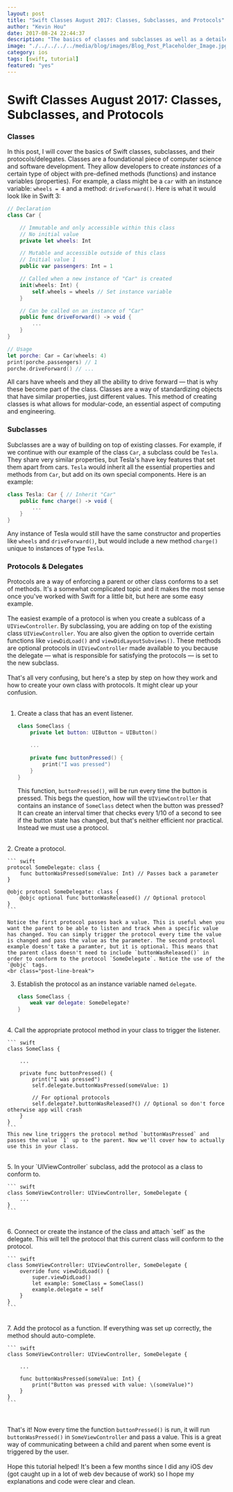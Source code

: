 ```yaml
---
layout: post
title: "Swift Classes August 2017: Classes, Subclasses, and Protocols"
author: "Kevin Hou"
date: 2017-08-24 22:44:37
description: "The basics of classes and subclasses as well as a detailed tutorial on setting up your own custom protocols and delegates."
image: "./../../../../media/blog/images/Blog_Post_Placeholder_Image.jpg"
category: ios
tags: [swift, tutorial]
featured: "yes"
---
```

# Swift Classes August 2017: Classes, Subclasses, and Protocols

### Classes
In this post, I will cover the basics of Swift classes, subclasses, and their protocols/delegates. Classes are a foundational piece of computer science and software development. They allow developers to create _instances_ of a certain type of object with pre-defined methods (functions) and instance variables (properties). For example, a class might be a `car` with an instance variable: `wheels = 4` and a method: `driveForward()`. Here is what it would look like in Swift 3:

``` swift
// Declaration
class Car {

    // Immutable and only accessible within this class
    // No initial value
    private let wheels: Int

    // Mutable and accessible outside of this class
    // Initial value 1
    public var passengers: Int = 1

    // Called when a new instance of "Car" is created
    init(wheels: Int) {
        self.wheels = wheels // Set instance variable
    }

    // Can be called on an instance of "Car"
    public func driveForward() -> void {
        ...
    }
}

// Usage
let porche: Car = Car(wheels: 4)
print(porche.passengers) // 1
porche.driveForward() // ...
```

All cars have wheels and they all the ability to drive forward — that is why these become part of the class. Classes are a way of standardizing objects that have similar properties, just different values. This method of creating classes is what allows for modular-code, an essential aspect of computing and engineering.


### Subclasses
Subclasses are a way of building on top of existing classes. For example, if we continue with our example of the class `Car`, a subclass could be `Tesla`. They share very similar properties, but Tesla's have key features that set them apart from cars. `Tesla` would inherit all the essential properties and methods from `Car`, but add on its own special components. Here is an example:

``` swift
class Tesla: Car { // Inherit "Car"
    public func charge() -> void {
        ...
    }
}
```

Any instance of Tesla would still have the same constructor and properties like `wheels` and `driveForward()`, but would include a new method `charge()` unique to instances of type `Tesla`.


### Protocols & Delegates
Protocols are a way of enforcing a parent or other class conforms to a set of methods. It's a somewhat complicated topic and it makes the most sense once you've worked with Swift for a little bit, but here are some easy example.  
<br class="post-line-break">
The easiest example of a protocol is when you create a sublcass of a `UIViewController`. By subclassing, you are adding on top of the existing class `UIViewController`. You are also given the option to override certain functions like `viewDidLoad()` and `viewDidLayoutSubviews()`. These methods are optional protocols in `UIViewController` made available to you because the delegate — what is responsible for satisfying the protocols — is set to the new subclass.  
<br class="post-line-break">
That's all very confusing, but here's a step by step on how they work and how to create your own class with protocols. It might clear up your confusion.  
<br class="post-line-break">
1. Create a class that has an event listener.

    ``` swift
    class SomeClass {
        private let button: UIButton = UIButton()

        ...

        private func buttonPressed() {
            print("I was pressed")
        }
    }
    ```

    This function, `buttonPressed()`, will be run every time the button is pressed. This begs the question, how will the `UIViewController` that contains an instance of `SomeClass` detect when the button was pressed? It can create an interval timer that checks every 1/10 of a second to see if the button state has changed, but that's neither efficient nor practical. Instead we must use a protocol.  
<br class="post-line-break">
2. Create a protocol.

    ``` swift
    protocol SomeDelegate: class {
        func buttonWasPressed(someValue: Int) // Passes back a parameter
    }

    @objc protocol SomeDelegate: class {
    	@objc optional func buttonWasReleased() // Optional protocol
    }
    ```

    Notice the first protocol passes back a value. This is useful when you want the parent to be able to listen and track when a specific value has changed. You can simply trigger the protocol every time the value is changed and pass the value as the parameter. The second protocol example doesn't take a paramter, but it is optional. This means that the parent class doesn't need to include `buttonWasReleased()` in order to conform to the protocol `SomeDelegate`. Notice the use of the `@objc` tags.  
    <br class="post-line-break">
3. Establish the protocol as an instance variable named `delegate`.

    ``` swift
    class SomeClass {
        weak var delegate: SomeDelegate?
    }
    ```
<br class="post-line-break">
4. Call the appropriate protocol method in your class to trigger the listener.

    ``` swift
    class SomeClass {

        ...

        private func buttonPressed() {
            print("I was pressed")
            self.delegate.buttonWasPressed(someValue: 1)

            // For optional protocols
            self.delegate?.buttonWasReleased?() // Optional so don't force otherwise app will crash
        }
    }
    ```
    This new line triggers the protocol method `buttonWasPressed` and passes the value `1` up to the parent. Now we'll cover how to actually use this in your class.  
<br class="post-line-break">
5. In your `UIViewController` subclass, add the protocol as a class to conform to.

    ``` swift
    class SomeViewController: UIViewController, SomeDelegate {
        ...
    }
    ```
<br class="post-line-break">
6. Connect or create the instance of the class and attach `self` as the delegate. This will tell the protocol that this current class will conform to the protocol.

    ``` swift
    class SomeViewController: UIViewController, SomeDelegate {
        override func viewDidLoad() {
            super.viewDidLoad()
            let example: SomeClass = SomeClass()
            example.delegate = self
        }
    }
    ```
<br class="post-line-break">
7. Add the protocol as a function. If everything was set up correctly, the method should auto-complete.

    ``` swift
    class SomeViewController: UIViewController, SomeDelegate {

        ...

        func buttonWasPressed(someValue: Int) {
            print("Button was pressed with value: \(someValue)")
        }
    }
    ```
<br class="post-line-break">

That's it! Now every time the function `buttonPressed()` is run, it will run `buttonWasPressed()` in `SomeViewController` and pass a value. This is a great way of communicating between a child and parent when some event is triggered by the user.  
<br class="post-line-break">
Hope this tutorial helped! It's been a few months since I did any iOS dev (got caught up in a lot of web dev because of work) so I hope my explanations and code were clear and clean.
